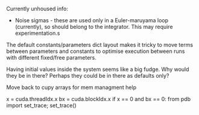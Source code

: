 Currently unhoused info:
- Noise sigmas - these are used only in a Euler-maruyama loop (currently), so should belong to the integrator. This may require experimentation.s

The default constants/parameters dict layout makes it tricky to move terms between parameters and constants to optimise execution between runs with different
fixed/free parameters.

Having initial values inside the system seems like a big fudge. Why would they be in there? Perhaps they could be in there as defaults only?

Move back to cupy arrays for mem managment help

x = cuda.threadIdx.x
bx = cuda.blockIdx.x
if x == 0 and bx == 0:
    from pdb import set_trace;
    set_trace()